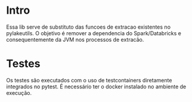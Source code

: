 # Intro

Essa lib serve de substituto das funcoes de extracao existentes no pylakeutils. 
O objetivo é remover a dependencia do Spark/Databricks e consequentemente da JVM nos processos de extracão. 



# Testes

Os testes são executados com o uso de testcontainers diretamente integrados no pytest. É necessário ter o docker instalado no ambiente de execução.
```